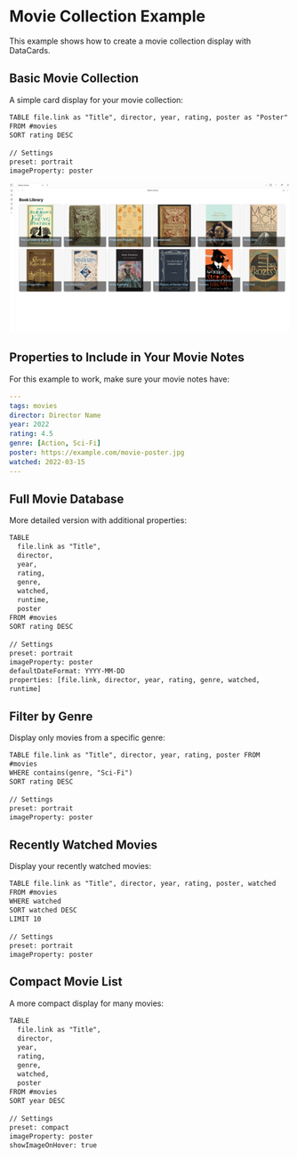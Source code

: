 # Movie Collection Example

This example shows how to create a movie collection display with DataCards.

## Basic Movie Collection

A simple card display for your movie collection:

```dataview
TABLE file.link as "Title", director, year, rating, poster as "Poster" FROM #movies
SORT rating DESC

// Settings
preset: portrait
imageProperty: poster
```

![Movie Collection Example](../assets/images/screenshot-7.png)

## Properties to Include in Your Movie Notes

For this example to work, make sure your movie notes have:

```yaml
---
tags: movies
director: Director Name
year: 2022
rating: 4.5
genre: [Action, Sci-Fi]
poster: https://example.com/movie-poster.jpg
watched: 2022-03-15
---
```

## Full Movie Database

More detailed version with additional properties:

```dataview
TABLE
  file.link as "Title",
  director,
  year,
  rating,
  genre,
  watched,
  runtime,
  poster
FROM #movies
SORT rating DESC

// Settings
preset: portrait
imageProperty: poster
defaultDateFormat: YYYY-MM-DD
properties: [file.link, director, year, rating, genre, watched, runtime]
```

## Filter by Genre

Display only movies from a specific genre:

```dataview
TABLE file.link as "Title", director, year, rating, poster FROM #movies
WHERE contains(genre, "Sci-Fi")
SORT rating DESC

// Settings
preset: portrait
imageProperty: poster
```

## Recently Watched Movies

Display your recently watched movies:

```dataview
TABLE file.link as "Title", director, year, rating, poster, watched FROM #movies
WHERE watched
SORT watched DESC
LIMIT 10

// Settings
preset: portrait
imageProperty: poster
```

## Compact Movie List

A more compact display for many movies:

```dataview
TABLE
  file.link as "Title",
  director,
  year,
  rating,
  genre,
  watched,
  poster
FROM #movies
SORT year DESC

// Settings
preset: compact
imageProperty: poster
showImageOnHover: true
```

